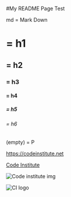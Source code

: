 #My README Page Test

md = Mark Down

<!-- TEXT -->
# = h1
## = h2
### = h3
#### = h4
##### = h5
###### = h6
(empty) = P


<!-- LINKS -->

https://codeinstitute.net

[Code Institute](https://codeinstitute.net)

<img src="https://codeinstitute.s3.amazonaws.com/fullstack/ci_logo_small.png" alt="Code institute img">

![CI logo](https://codeinstitute.s3.amazonaws.com/fullstack/ci_logo_small.png)